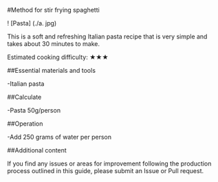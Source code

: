 #Method for stir frying spaghetti

! [Pasta] (./a. jpg)

This is a soft and refreshing Italian pasta recipe that is very simple and takes about 30 minutes to make.

Estimated cooking difficulty: ★★★

##Essential materials and tools

-Italian pasta

##Calculate

-Pasta 50g/person

##Operation

-Add 250 grams of water per person

##Additional content

If you find any issues or areas for improvement following the production process outlined in this guide, please submit an Issue or Pull request.